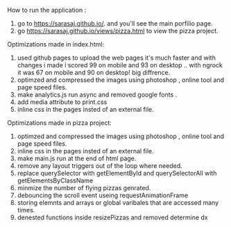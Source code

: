 How to run the application : 
1. go to https://sarasaj.github.io/. and you'll see the main porfilio page.
2. go https://sarasaj.github.io/views/pizza.html to view the pizza project.

Optimizations made in index.html:
1. used github pages to upload the web pages it's much faster and with changes i made i scored 99 on mobile and 93 on desktop .. with ngrock it was 67 on mobile and 90 on desktop! big diffrence.
2. optimzed and compressed the images using photoshop , online tool and page speed files.
3. make analytics.js run async and removed google fonts .
4. add media attribute to print.css
5. inline css in the pages insted of an external file. 

Optimizations made in pizza project:
1. optimzed and compressed the images using photoshop , online tool and page speed files.
2. inline css in the pages insted of an external file. 
3. make main.js run at the end of html page.
4. remove any layout triggers out of the loop where needed.
5. replace querySelector with getElementById and querySelectorAll with getElementsByClassName
6. minmize the number of flying pizzas genrated.
7. debouncing the scroll event useing requestAnimationFrame 
8. storing elemnts and arrays or global varibales that are accessed many times. 
9. denested functions inside resizePizzas and removed determine dx 
